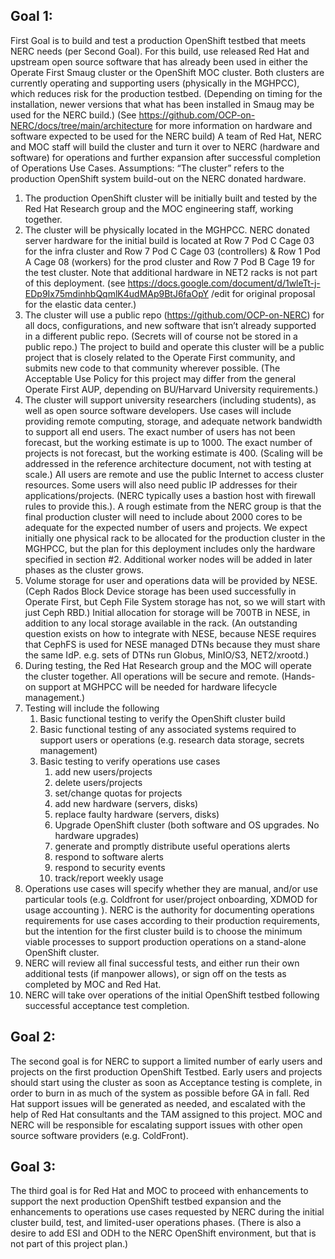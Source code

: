 ﻿## Goal 1: 
First Goal is to build and test a production OpenShift testbed that meets NERC needs (per Second Goal).  For this build, use released Red Hat and upstream open source software that has already been used in either the Operate First Smaug cluster or the OpenShift MOC cluster.  Both clusters are currently operating and supporting users (physically in the MGHPCC), which reduces risk for the production testbed.  (Depending on timing for the installation, newer versions that what has been installed in Smaug may be used for the NERC build.)    (See  https://github.com/OCP-on-NERC/docs/tree/main/architecture for more information on hardware and software expected  to be used for the NERC build)   A team of Red Hat, NERC and MOC staff will build the cluster and turn it over to NERC (hardware and software) for operations and further expansion after successful completion of Operations Use Cases.
Assumptions:
        “The cluster” refers to the production OpenShift system build-out on the NERC donated hardware.  
1. The production OpenShift cluster will be initially built and tested by the Red Hat Research group and the MOC engineering staff, working together.
2. The cluster will be physically located in the MGHPCC.  NERC donated server hardware for the initial build is located at Row 7 Pod C Cage 03 for the infra cluster and Row 7 Pod C Cage 03 (controllers) & Row 1 Pod A Cage 08 (workers) for the prod cluster and Row 7 Pod B Cage 19 for the test cluster.  Note that additional hardware in NET2 racks is not part of this deployment.   (see https://docs.google.com/document/d/1wleTt-j-EDp9Ix75mdinhbQqmlK4udMAp9BtJ6faOpY /edit for original proposal for the elastic data center.)
3. The cluster will use a public repo (https://github.com/OCP-on-NERC) for all docs, configurations, and new software that isn’t already supported in a different public repo.  (Secrets will of course not be stored in a public repo.) The project to build and operate this cluster will be a public project that is closely related to the Operate First community, and submits new code to that community wherever possible. (The Acceptable Use Policy for this project may differ from the general Operate First AUP, depending on BU/Harvard University requirements.)  
4. The cluster will support university researchers (including students), as well as open source software developers.  Use cases will include providing remote computing, storage, and adequate network bandwidth to support all end users.  The exact number of users has not been forecast, but the working estimate is up to 1000. The exact number of projects is not forecast, but the working estimate is 400.   (Scaling will be addressed in the reference architecture document, not with testing at scale.)   All users are remote  and use the public Internet to access cluster resources.  Some users will also need public IP addresses for their applications/projects.  (NERC typically uses a bastion host with firewall rules to provide this.).  A rough estimate from the NERC group is that the final production cluster will need to include about 2000 cores to be adequate for the expected number of users and projects.  We expect initially one physical rack to be allocated for the production cluster in the MGHPCC, but the plan for this deployment includes only the hardware specified in section #2.  Additional worker nodes will be added in later phases as the cluster grows.
5. Volume storage for user and operations data will be provided by NESE.  (Ceph Rados Block Device storage has been used successfully in Operate First, but Ceph File System storage has not, so we will start with just Ceph RBD.) Initial allocation for storage will be 700TB in NESE, in addition to any local storage available in the rack.   (An outstanding question exists on how to integrate with NESE, because NESE requires that CephFS is used for NESE managed DTNs because they must share the same IdP.  e.g. sets of DTNs run Globus, MinIO/S3, NET2/xrootd.)
6. During testing, the Red Hat Research group and the MOC will operate the cluster together.  All operations will be secure and remote.  (Hands-on support at MGHPCC will be needed for hardware lifecycle management.)
7. Testing will include the following
   1. Basic functional testing to verify the OpenShift cluster build
   2. Basic functional testing of any associated systems required to support users or operations (e.g. research data storage, secrets management)
   3. Basic testing to verify operations use cases
      1. add new users/projects
      2. delete users/projects
      3. set/change quotas for projects
      4. add new hardware (servers, disks)
      5. replace faulty hardware (servers, disks)
      6. Upgrade OpenShift cluster (both software and OS upgrades. No hardware upgrades)
      7. generate and promptly distribute useful operations alerts
      8. respond to software alerts
      9. respond to security events
      10. track/report weekly usage
8. Operations use cases will specify whether they are manual, and/or use particular tools (e.g. Coldfront for user/project onboarding, XDMOD for usage accounting ).  NERC is the authority for documenting operations requirements for use cases according to their production requirements, but the intention for the first cluster build is to choose the minimum viable processes to support production operations on a stand-alone OpenShift cluster.
9. NERC will review all final successful tests, and either run their own additional tests (if manpower allows), or sign off on the tests as completed by MOC and Red Hat.
10. NERC will take over operations of the initial OpenShift testbed following successful acceptance test completion.
## Goal 2: 
The second goal is for NERC to support a limited number of early users and projects on the first production OpenShift Testbed.  Early users and projects should start using the cluster as soon as Acceptance testing is complete, in order to burn in as much of the system as possible before GA in fall.  Red Hat support issues will be generated as needed, and escalated with the help of Red Hat consultants and the TAM assigned to this project.   MOC and NERC will be responsible for escalating support issues with other open source software providers (e.g. ColdFront).
## Goal 3:
The third goal is for Red Hat and MOC to proceed with enhancements to support the next production OpenShift testbed expansion and the enhancements to operations use cases requested by NERC during the initial cluster build, test, and limited-user operations phases.  (There is also a desire to add ESI and ODH to the NERC OpenShift environment, but that is not part of this project plan.)
